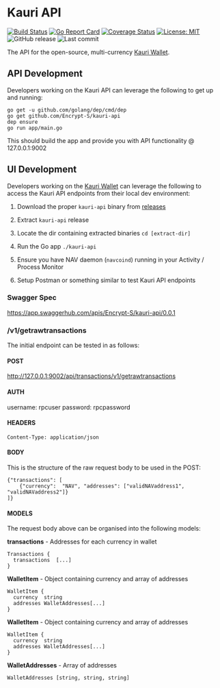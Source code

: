# Kauri API

[![Build Status](https://travis-ci.org/Encrypt-S/kauri-api.svg?branch=v1.0.0-kauri)](https://travis-ci.org/Encrypt-S/kauri-api)
[![Go Report Card](https://goreportcard.com/badge/github.com/Encrypt-S/kauri-api)](https://goreportcard.com/report/github.com/Encrypt-S/kauri-api)
[![Coverage Status](https://coveralls.io/repos/github/Encrypt-S/kauri-api/badge.svg?branch=v1.0.0-kauri)](https://coveralls.io/github/Encrypt-S/kauri-api?branch=v1.0.0-kauri)
[![License: MIT](https://img.shields.io/badge/License-MIT-blue.svg)](https://opensource.org/licenses/MIT)
![GitHub release](https://img.shields.io/github/release/Encrypt-S/kauri-api.svg)
![Last commit](https://img.shields.io/github/last-commit/Encrypt-S/kauri-api.svg)

The API for the open-source, multi-currency [Kauri Wallet](https://github.com/Encrypt-S/kauri-wallet).

## API Development
Developers working on the Kauri API can leverage the following to get up and running:

    go get -u github.com/golang/dep/cmd/dep
    go get github.com/Encrypt-S/kauri-api
    dep ensure
    go run app/main.go

This should build the app and provide you with API functionality @ 127.0.0.1:9002

## UI Development
Developers working on the [Kauri Wallet](https://github.com/Encrypt-S/kauri-wallet) can leverage the following to access the Kauri API endpoints from their local dev environment:


1. Download the proper `kauri-api` binary from [releases](https://github.com/Encrypt-S/kauri-api/releases)

2. Extract `kauri-api` release

3. Locate the dir containing extracted binaries `cd [extract-dir]`

4. Run the Go app `./kauri-api`

5. Ensure you have NAV daemon (`navcoind`) running in your Activity / Process Monitor

6. Setup Postman or something similar to test Kauri API endpoints

### Swagger Spec
https://app.swaggerhub.com/apis/Encrypt-S/kauri-api/0.0.1

### /v1/getrawtransactions
The initial endpoint can be tested in as follows:

#### POST
http://127.0.0.1:9002/api/transactions/v1/getrawtransactions

#### AUTH
username: rpcuser
password: rpcpassword

#### HEADERS
`Content-Type: application/json`

#### BODY
This is the structure of the raw request body to be used in the POST:
```
{"transactions": [
    {"currency":  "NAV", "addresses": ["validNAVaddress1", "validNAVaddress2"]}
]}
```

#### MODELS
The request body above can be organised into the following models:

  **transactions** - Addresses for each currency in wallet

    Transactions {
      transactions  [...]
    }

  **WalletItem** - Object containing currency and array of addresses

    WalletItem {
      currency  string
      addresses WalletAddresses[...]
    }

  **WalletItem** - Object containing currency and array of addresses

    WalletItem {
      currency  string
      addresses WalletAddresses[...]
    }


  **WalletAddresses** - Array of addresses

    WalletAddresses [string, string, string]













